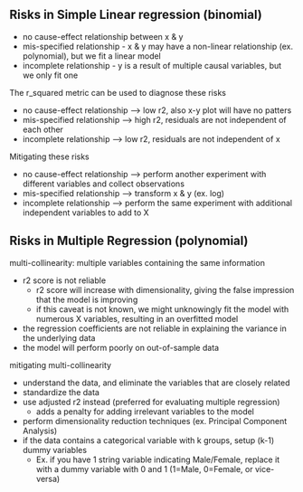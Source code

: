 ## Risks in Simple Linear regression (binomial)
- no cause-effect relationship between x & y
- mis-specified relationship - x & y may have a non-linear relationship (ex. polynomial), but we fit a linear model
- incomplete relationship - y is a result of multiple causal variables, but we only fit one

The r_squared metric can be used to diagnose these risks
- no cause-effect relationship --> low r2, also x-y plot will have no patters
- mis-specified relationship --> high r2, residuals are not independent of each other
- incomplete relationship --> low r2, residuals are not independent of x

Mitigating these risks
- no cause-effect relationship --> perform another experiment with different variables and collect observations
- mis-specified relationship --> transform x & y (ex. log)
- incomplete relationship --> perform the same experiment with additional independent variables to add to X


## Risks in Multiple Regression (polynomial)
multi-collinearity: multiple variables containing the same information
- r2 score is not reliable 
    - r2 score will increase with dimensionality, giving the false impression that the model is improving 
    - if this caveat is not known, we might unknowingly fit the model with numerous X variables, resulting in an overfitted model
- the regression coefficients are not reliable in explaining the variance in the underlying data
- the model will perform poorly on out-of-sample data

mitigating multi-collinearity
- understand the data, and eliminate the variables that are closely related
- standardize the data
- use adjusted r2 instead (preferred for evaluating multiple regression)
    - adds a penalty for adding irrelevant variables to the model
- perform dimensionality reduction techniques (ex. Principal Component Analysis)
- if the data contains a categorical variable with k groups, setup (k-1) dummy variables
    - Ex. if you have 1 string variable indicating Male/Female, replace it with a dummy variable with 0 and 1 (1=Male, 0=Female, or vice-versa)


